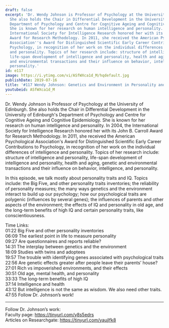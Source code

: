 ```yaml
---
draft: false
excerpt: 'Dr. Wendy Johnson is Professor of Psychology at the University of Edinburgh.
  She also holds the Chair in Differential Development in the University of Edinburgh''s
  Department of Psychology and Centre for Cognitive Ageing and Cognitive Epidemiology.
  She is known for her research on human intelligence and personality. In 2004, the
  International Society for Intelligence Research honored her with its John B. Carroll
  Award for Research Methodology. In 2011, she received the American Psychological
  Association''s Award for Distinguished Scientific Early Career Contributions to
  Psychology, in recognition of her work on the individual differences of intelligence
  and personality. Topics of her research include: structure of intelligence and personality,
  life-span development of intelligence and personality, health and aging, genetic
  and environmental transactions and their influence on behavior, intelligence, and
  personality.'
id: e117
image: https://i.ytimg.com/vi/ASfWXca1d_M/hqdefault.jpg
publishDate: 2019-07-16
title: '#117 Wendy Johnson: Genetics and Environment in Personality and Intelligence'
youtubeid: ASfWXca1d_M
---
```

Dr. Wendy Johnson is Professor of Psychology at the University of Edinburgh. She also holds the Chair in Differential Development in the University of Edinburgh's Department of Psychology and Centre for Cognitive Ageing and Cognitive Epidemiology. She is known for her research on human intelligence and personality. In 2004, the International Society for Intelligence Research honored her with its John B. Carroll Award for Research Methodology. In 2011, she received the American Psychological Association's Award for Distinguished Scientific Early Career Contributions to Psychology, in recognition of her work on the individual differences of intelligence and personality. Topics of her research include: structure of intelligence and personality, life-span development of intelligence and personality, health and aging, genetic and environmental transactions and their influence on behavior, intelligence, and personality.

In this episode, we talk mostly about personality traits and IQ. Topics include: the Big Five, and other personality traits inventories; the reliability of personality measures; the many ways genetics and the environment interact to build up our psychology; how our psychological traits are polygenic (influences by several genes); the influences of parents and other aspects of the environment; the effects of IQ and personality in old age, and the long-term benefits of high IQ and certain personality traits, like conscientiousness. 

Time Links:  
01:22  Big Five and other personality inventories  
06:09  The earliest point in life to measure personality                    
09:27  Are questionnaires and reports reliable?                  
14:31  The interplay between genetics and the environment             
18:09  Studies with twins and adoptees             
19:57  The trouble with identifying genes associated with psychological traits      
22:56  Are genetic effects greater after people leave their parents’ house?  
27:01  Rich vs impoverished environments, and their effects    
30:51  Old age, mental health, and personality      
33:33  The long-term benefits of high IQ  
37:14  Intelligence and health  
43:12  But intelligence is not the same as wisdom. We also need other traits.  
47:55  Follow Dr. Johnson’s work!    

---

Follow Dr. Johnson’s work:  
Faculty page: https://tinyurl.com/y8s5edrs  
Articles on Researchgate: https://tinyurl.com/yaujlfk8
